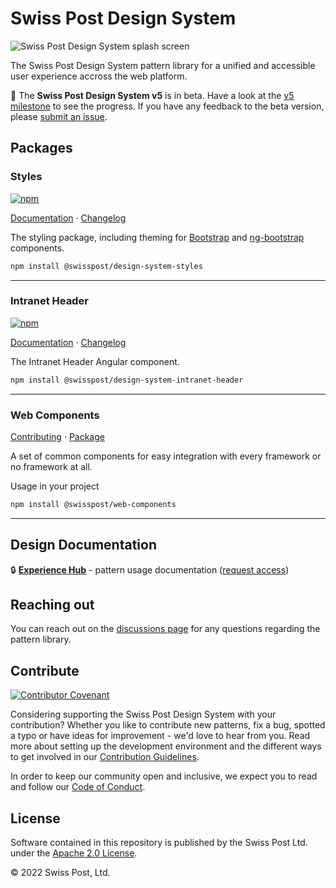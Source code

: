 # Swiss Post Design System

![Swiss Post Design System splash screen](https://user-images.githubusercontent.com/1659006/187683368-d3aa2534-84be-4580-846e-2cad3796b573.png)

The Swiss Post Design System pattern library for a unified and accessible user experience accross the web platform.

🚧 The **Swiss Post Design System v5** is in beta. Have a look at the [v5 milestone](https://github.com/swisspost/design-system/milestone/1) to see the progress. If you have any feedback to the beta version, please [submit an issue](https://github.com/swisspost/design-system/issues).

## Packages

### Styles

[![npm](https://img.shields.io/npm/v/@swisspost/design-system-styles)](https://www.npmjs.com/package/@swisspost/design-system-styles)

[Documentation](https://swisspost-web-frontend.netlify.app) · [Changelog](/packages/styles/CHANGELOG.md)

The styling package, including theming for [Bootstrap](https://getbootstrap.com/) and [ng-bootstrap](https://ng-bootstrap.github.io/#/home) components.

```bash
npm install @swisspost/design-system-styles
```

<hr>

### Intranet Header

[![npm](https://img.shields.io/npm/v/@swisspost/design-system-intranet-header)](https://www.npmjs.com/package/@swisspost/design-system-intranet-header)

[Documentation](https://swisspost-web-frontend.netlify.app/#/post-samples/intranet-layout) · [Changelog](/packages/components-angular/CHANGELOG.md)

The Intranet Header Angular component.

```bash
npm install @swisspost/design-system-intranet-header
```

<hr>

### Web Components
[Contributing](/packages/web-components/CONTRIBUTING.md) · [Package](/packages/web-components/)

A set of common components for easy integration with every framework or no framework at all.

Usage in your project
```bash
npm install @swisspost/web-components
```

<hr>

## Design Documentation

🔒 **[Experience Hub](https://www.experience-hub.ch/document/2803)** - pattern usage documentation ([request access](https://www.experience-hub.ch/request-access/))

## Reaching out

You can reach out on the [discussions page](https://github.com/swisspost/design-system/discussions) for any questions regarding the pattern library.

## Contribute

[![Contributor Covenant](https://img.shields.io/badge/Contributor%20Covenant-2.1-4baaaa.svg)](CODE_OF_CONDUCT.md)

Considering supporting the Swiss Post Design System with your contribution? Whether you like to contribute new patterns, fix a bug, spotted a typo or have ideas for improvement - we'd love to hear from you. Read more about setting up the development environment and the different ways to get involved in our [Contribution Guidelines](/CONTRIBUTING.md).

In order to keep our community open and inclusive, we expect you to read and follow our [Code of Conduct](/CODE_OF_CONDUCT.md).

## License

Software contained in this repository is published by the Swiss Post Ltd. under the [Apache 2.0 License](./LICENSE).

© 2022 Swiss Post, Ltd.
